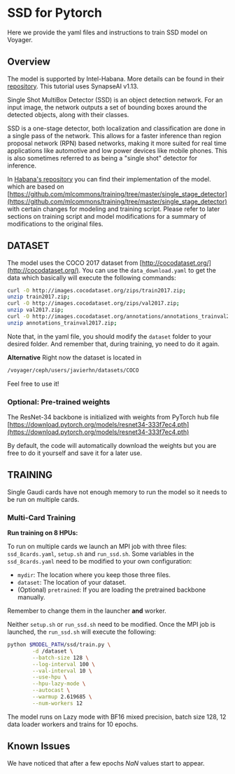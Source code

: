 # SSD for Pytorch
Here we provide the yaml files and instructions to train SSD model on Voyager.

## Overview

The model is supported by Intel-Habana. More details can be found in their [repository](https://github.com/HabanaAI/Model-References/tree/1.13.0/PyTorch/computer_vision/detection/mlcommons/SSD/ssd). This tutorial uses SynapseAI v1.13.


Single Shot MultiBox Detector (SSD) is an object detection network. For an input image, the network outputs a set of bounding boxes around the detected objects, along with their classes.

SSD is a one-stage detector, both localization and classification are done in a single pass of the network. This allows for a faster inference than region proposal network (RPN) based networks, making it more suited for real time applications like automotive and low power devices like mobile phones. This is also sometimes referred to as being a "single shot" detector for inference.

In [Habana's repository](https://github.com/HabanaAI/Model-References/tree/1.13.0/PyTorch/computer_vision/detection/mlcommons/SSD/ssd) you can find their implementation of the model. which are based on [https://github.com/mlcommons/training/tree/master/single_stage_detector](https://github.com/mlcommons/training/tree/master/single_stage_detector) with certain changes for modeling and training script. Please refer to later sections on training script and model modifications for a summary of modifications to the original files.


## DATASET

The model uses the COCO 2017 dataset from [http://cocodataset.org/](http://cocodataset.org/). You can use the `data_download.yaml` to get the data which basically will execute the following commands:
```bash
curl -O http://images.cocodataset.org/zips/train2017.zip;
unzip train2017.zip;
curl -O http://images.cocodataset.org/zips/val2017.zip;
unzip val2017.zip;
curl -O http://images.cocodataset.org/annotations/annotations_trainval2017.zip;
unzip annotations_trainval2017.zip;
```

 Note that, in the yaml file, you should modify the `dataset` folder to your desired folder. And remember that, during training, yo need to do it again.


**Alternative**
Right now the dataset is located in
```bash
/voyager/ceph/users/javierhn/datasets/COCO
```

Feel free to use it!

### Optional: Pre-trained weights
The ResNet-34 backbone is initialized with weights from PyTorch hub file [https://download.pytorch.org/models/resnet34-333f7ec4.pth](https://download.pytorch.org/models/resnet34-333f7ec4.pth)

By default, the code will automatically download the weights but you are free to do it yourself and save it for a later use. 

## TRAINING

Single Gaudi cards have not enough memory to run the model so it needs to be run on multiple cards.

### Multi-Card Training

**Run training on 8 HPUs:**

To run on multiple cards we launch an MPI job with three files: `ssd_8cards.yaml`, `setup.sh` and `run_ssd.sh`. Some variables in the `ssd_8cards.yaml` need to be modified to your own configuration:
- `mydir`: The location where you keep those three files.
- `dataset`: The location of your dataset.
- (Optional) `pretrained`: If you are loading the pretrained backbone manually.  

Remember to change them in the launcher **and** worker.

Neither `setup.sh` or `run_ssd.sh` need to be modified. Once the MPI job is launched, the `run_ssd.sh` will execute the following:
```bash
python $MODEL_PATH/ssd/train.py \
        -d /dataset \
        --batch-size 128 \
        --log-interval 100 \
        --val-interval 10 \
        --use-hpu \
        --hpu-lazy-mode \
        --autocast \
        --warmup 2.619685 \
        --num-workers 12
```
The model runs on Lazy mode with BF16 mixed precision, batch size 128, 12 data loader workers and trains for 10 epochs.

## Known Issues

We have noticed that after a few epochs *NaN* values start to appear.
